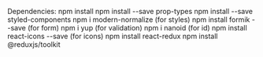 Dependencies:
npm install
npm install --save prop-types
npm install --save styled-components
npm i modern-normalize (for styles)
npm install formik --save (for form)
npm i yup (for validation)
npm i nanoid (for id)
npm install react-icons --save (for icons)
npm install react-redux 
npm install @reduxjs/toolkit 
